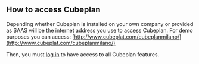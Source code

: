 
## How to access Cubeplan
Depending whether Cubeplan is installed on your own company or provided as SAAS will be the internet address you use to access Cubeplan.
For demo purposes you can access:
[http://www.cubeplat.com/cubeplanmilano/](http://www.cubeplat.com/cubeplanmilano/)

Then, you must [log in](/Cubeplan/Sign%20up/) to have access to all Cubeplan features.
<!--stackedit_data:
eyJoaXN0b3J5IjpbLTIwMTcyODI2MjcsMTM2MjAyMTg3MCw3NT
Q3MjAzMTMsNjA2MTI5NjA2XX0=
-->